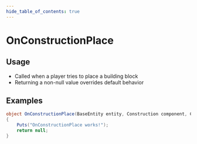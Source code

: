```yaml
---
hide_table_of_contents: true
---
```


# OnConstructionPlace

## Usage

* Called when a player tries to place a building block
* Returning a non-null value overrides default behavior

## Examples

```csharp title=""
object OnConstructionPlace(BaseEntity entity, Construction component, Construction.Target constructionTarget, BasePlayer player)
{
    Puts("OnConstructionPlace works!");
    return null;
}
```
